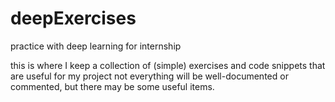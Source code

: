 # deepExercises
practice with deep learning for internship

this is where I keep a collection of (simple) exercises and code snippets that are useful for my project
not everything will be well-documented or commented, but there may be some useful items.
